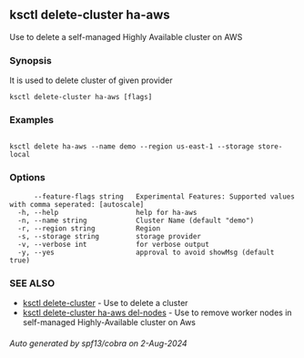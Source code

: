 ## ksctl delete-cluster ha-aws

Use to delete a self-managed Highly Available cluster on AWS

### Synopsis

It is used to delete cluster of given provider

```
ksctl delete-cluster ha-aws [flags]
```

### Examples

```

ksctl delete ha-aws --name demo --region us-east-1 --storage store-local

```

### Options

```
      --feature-flags string   Experimental Features: Supported values with comma seperated: [autoscale]
  -h, --help                   help for ha-aws
  -n, --name string            Cluster Name (default "demo")
  -r, --region string          Region
  -s, --storage string         storage provider
  -v, --verbose int            for verbose output
  -y, --yes                    approval to avoid showMsg (default true)
```

### SEE ALSO

* [ksctl delete-cluster](ksctl_delete-cluster.md)	 - Use to delete a cluster
* [ksctl delete-cluster ha-aws del-nodes](ksctl_delete-cluster_ha-aws_del-nodes.md)	 - Use to remove worker nodes in self-managed Highly-Available cluster on Aws

###### Auto generated by spf13/cobra on 2-Aug-2024
